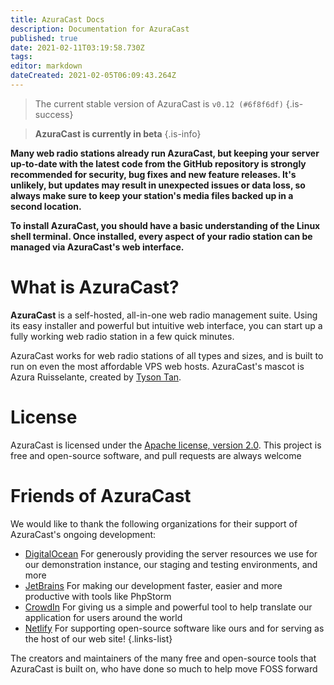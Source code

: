 ```yaml
---
title: AzuraCast Docs
description: Documentation for AzuraCast
published: true
date: 2021-02-11T03:19:58.730Z
tags: 
editor: markdown
dateCreated: 2021-02-05T06:09:43.264Z
---
```


> The current stable version of AzuraCast is `v0.12 (#6f8f6df)`
{.is-success}

> **AzuraCast is currently in beta**
{.is-info}

**Many web radio stations already run AzuraCast, but keeping your server up-to-date with the latest code from the GitHub repository is strongly recommended for security, bug fixes and new feature releases. It's unlikely, but updates may result in unexpected issues or data loss, so always make sure to keep your station's media files backed up in a second location.**

**To install AzuraCast, you should have a basic understanding of the Linux shell terminal. Once installed, every aspect of your radio station can be managed via AzuraCast's web interface.**

# What is AzuraCast?

**AzuraCast** is a self-hosted, all-in-one web radio management suite. Using its easy installer and powerful but intuitive web interface, you can start up a fully working web radio station in a few quick minutes.

AzuraCast works for web radio stations of all types and sizes, and is built to run on even the most affordable VPS web hosts. AzuraCast's mascot is Azura Ruisselante, created by [Tyson Tan](https://tysontan.deviantart.com/).

# License
AzuraCast is licensed under the [Apache license, version 2.0](https://github.com/AzuraCast/AzuraCast/blob/master/LICENSE.txt). This project is free and open-source software, and pull requests are always welcome

# Friends of AzuraCast
We would like to thank the following organizations for their support of AzuraCast's ongoing development:

- [DigitalOcean](https://m.do.co/c/21612b90440f) For generously providing the server resources we use for our demonstration instance, our staging and testing environments, and more
- [JetBrains](https://www.jetbrains.com/) For making our development faster, easier and more productive with tools like PhpStorm
- [CrowdIn](https://crowdin.com/) For giving us a simple and powerful tool to help translate our application for users around the world
- [Netlify](https://www.netlify.com/) For supporting open-source software like ours and for serving as the host of our web site!
{.links-list}

The creators and maintainers of the many free and open-source tools that AzuraCast is built on, who have done so much to help move FOSS forward